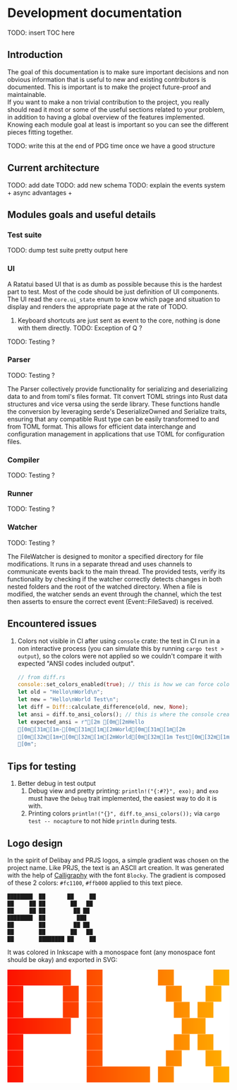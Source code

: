 # Development documentation

TODO: insert TOC here

## Introduction
The goal of this documentation is to make sure important decisions and non obvious information that is useful to new and existing contributors is documented. This is important is to make the project future-proof and maintainable.  
If you want to make a non trivial contribution to the project, you really should read it most or some of the useful sections related to your problem, in addition to having a global overview of the features implemented. Knowing each module goal at least is important so you can see the different pieces fitting together.


TODO: write this at the end of PDG time once we have a good structure

## Current architecture
TODO: add date
TODO: add new schema
TODO: explain the events system + async advantages + 

## Modules goals and useful details

### Test suite
TODO: dump test suite pretty output here

### UI
A Ratatui based UI that is as dumb as possible because this is the hardest part to test. Most of the code should be just definition of UI components. The UI read the `core.ui_state` enum to know which page and situation to display and renders the appropriate page at the rate of TODO.

1. Keyboard shortcuts are just sent as event to the core, nothing is done with them directly. 
TODO: Exception of Q ?

TODO: Testing ?

### Parser
TODO: Testing ?

The Parser collectively provide functionality for serializing and deserializing data to and from toml's files format. TIt convert TOML strings into Rust data structures and vice versa using the serde library. These functions handle the conversion by leveraging serde's DeserializeOwned and Serialize traits, ensuring that any compatible Rust type can be easily transformed to and from TOML format. This allows for efficient data interchange and configuration management in applications that use TOML for configuration files.


### Compiler
TODO: Testing ?


### Runner
TODO: Testing ?

### Watcher
TODO: Testing ?

The FileWatcher is designed to monitor a specified directory for file modifications. It runs in a separate thread and uses channels to communicate events back to the main thread. The provided tests, verify its functionality by checking if the watcher correctly detects changes in both nested folders and the root of the watched directory. When a file is modified, the watcher sends an event through the channel, which the test then asserts to ensure the correct event (Event::FileSaved) is received.

## Encountered issues
1. Colors not visible in CI after using `console` crate: the test in CI run in a non interactive process (you can simulate this by running `cargo test > output`), so the colors were not applied so we couldn't compare it with expected "ANSI codes included output".
    ```rust
    // from diff.rs
    console::set_colors_enabled(true); // this is how we can force colors
    let old = "Hello\nWorld\n";
    let new = "Hello\nWorld Test\n";
    let diff = Diff::calculate_difference(old, new, None);
    let ansi = diff.to_ansi_colors(); // this is where the console create is called
    let expected_ansi = r"[2m [0m[2mHello
    [0m[31m[1m-[0m[31m[1m[2mWorld[0m[31m[1m[2m
    [0m[32m[1m+[0m[32m[1m[2mWorld[0m[32m[1m Test[0m[32m[1m[2m
    [0m";
    ```

## Tips for testing
1. Better debug in test output
    1. Debug view and pretty printing: `println!("{:#?}", exo);` and `exo` must have the `Debug` trait implemented, the easiest way to do it is with.
    1. Printing colors `println!("{}", diff.to_ansi_colors());` via `cargo test -- nocapture` to not hide `println` during tests.


## Logo design

In the spirit of Delibay and PRJS logos, a simple gradient was chosen on the project name. Like PRJS, the text is an ASCII art creation. It was generated with the help of [Calligraphy](https://calligraphy.geopjr.dev/) with the font `Blocky`. The gradient is composed of these 2 colors: `#fc1100`, `#ffb000` applied to this text piece.

```
████████  ██       ██     ██ 
██     ██ ██        ██   ██  
██     ██ ██         ██ ██   
████████  ██          ███    
██        ██         ██ ██   
██        ██        ██   ██  
██        ████████ ██     ██ 
```

It was colored in Inkscape with a monospace font (any monospace font should be okay) and exported in SVG:

![logo of PLX](../../static/logo.svg)
